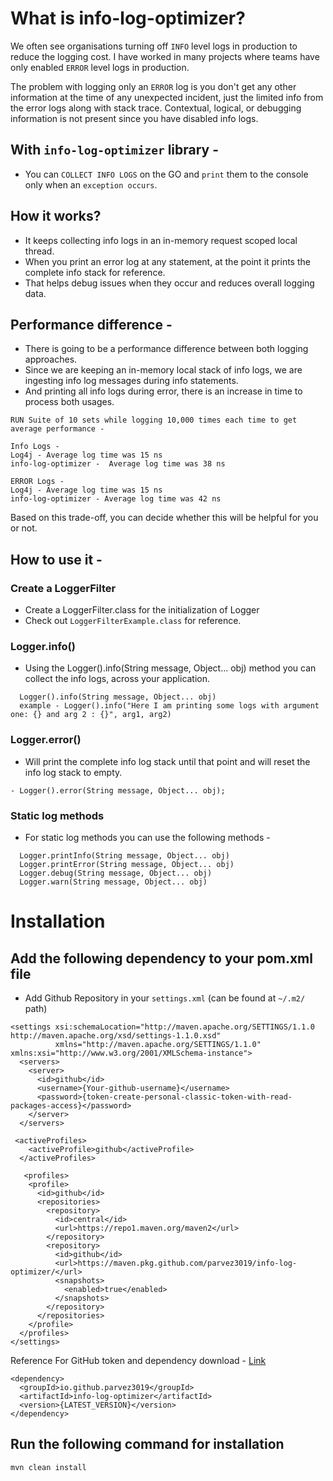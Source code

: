 # What is info-log-optimizer?

We often see organisations turning off `INFO` level logs in production to reduce the logging cost.
I have worked in many projects where teams have only enabled `ERROR` level logs in production.

The problem with logging only an `ERROR` log is you don't get any other information at the time of any unexpected incident, just the limited info from the error logs along with stack trace.
Contextual, logical, or debugging information is not present since you have disabled info logs.


## With `info-log-optimizer` library -
- You can `COLLECT INFO LOGS` on the GO and `print` them to the console only when an `exception occurs`.

## How it works? 
- It keeps collecting info logs in an in-memory request scoped local thread.
- When you print an error log at any statement, at the point it prints the complete info stack for reference.
- That helps debug issues when they occur and reduces overall logging data.

## Performance difference -
- There is going to be a performance difference between both logging approaches.
- Since we are keeping an in-memory local stack of info logs, we are ingesting info log messages during info statements.
- And printing all info logs during error, there is an increase in time to process both usages.

```
RUN Suite of 10 sets while logging 10,000 times each time to get average performance -

Info Logs -
Log4j - Average log time was 15 ns
info-log-optimizer -  Average log time was 38 ns

ERROR Logs - 
Log4j - Average log time was 15 ns
info-log-optimizer - Average log time was 42 ns
```

Based on this trade-off, you can decide whether this will be helpful for you or not.

## How to use it -

### Create a LoggerFilter
- Create a LoggerFilter.class for the initialization of Logger
- Check out `LoggerFilterExample.class` for reference.

### Logger.info()
- Using the Logger().info(String message, Object... obj) method you can collect the info logs, across your application.

```
  Logger().info(String message, Object... obj)
  example - Logger().info("Here I am printing some logs with argument one: {} and arg 2 : {}", arg1, arg2)
```

### Logger.error()
- Will print the complete info log stack until that point and will reset the info log stack to empty.
```
- Logger().error(String message, Object... obj);
```

### Static log methods
- For static log methods you can use the following methods -
```
  Logger.printInfo(String message, Object... obj)
  Logger.printError(String message, Object... obj)
  Logger.debug(String message, Object... obj)
  Logger.warn(String message, Object... obj)
```

# Installation

## Add the following dependency to your pom.xml file

- Add Github Repository in your `settings.xml` (can be found at `~/.m2/` path)
```
<settings xsi:schemaLocation="http://maven.apache.org/SETTINGS/1.1.0 http://maven.apache.org/xsd/settings-1.1.0.xsd"
          xmlns="http://maven.apache.org/SETTINGS/1.1.0" xmlns:xsi="http://www.w3.org/2001/XMLSchema-instance">
  <servers>
    <server>
      <id>github</id>
      <username>{Your-github-username}</username>
      <password>{token-create-personal-classic-token-with-read-packages-access}</password>
    </server>
  </servers>

 <activeProfiles>
    <activeProfile>github</activeProfile>
  </activeProfiles>

   <profiles>
    <profile>
      <id>github</id>
      <repositories>
        <repository>
          <id>central</id>
          <url>https://repo1.maven.org/maven2</url>
        </repository>
        <repository>
          <id>github</id>
          <url>https://maven.pkg.github.com/parvez3019/info-log-optimizer/</url>
          <snapshots>
            <enabled>true</enabled>
          </snapshots>
        </repository>
      </repositories>
    </profile>
  </profiles>
</settings>
```

Reference For GitHub token and dependency download - [Link](https://docs.github.com/en/packages/working-with-a-github-packages-registry/working-with-the-apache-maven-registry#authenticating-to-github-packages)

```
<dependency>
  <groupId>io.github.parvez3019</groupId>
  <artifactId>info-log-optimizer</artifactId>
  <version>{LATEST_VERSION}</version>
</dependency>
```


## Run the following command for installation
```
mvn clean install
```
